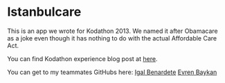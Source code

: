 Istanbulcare
============

This is an app we wrote for Kodathon 2013. We named it after Obamacare as a joke even though it has nothing to do with the actual Affordable Care Act.

You can find Kodathon experience blog post at [here](http://wp.me/p3lYgR-6P).

You can get to my teammates GitHubs here:
[Igal Benardete](https://github.com/igalbenardete)
[Evren Baykan](https://github.com/judgetr)
